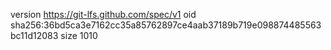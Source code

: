 version https://git-lfs.github.com/spec/v1
oid sha256:36bd5ca3e7162cc35a85762897ce4aab37189b719e098874485563bc11d12083
size 1010
